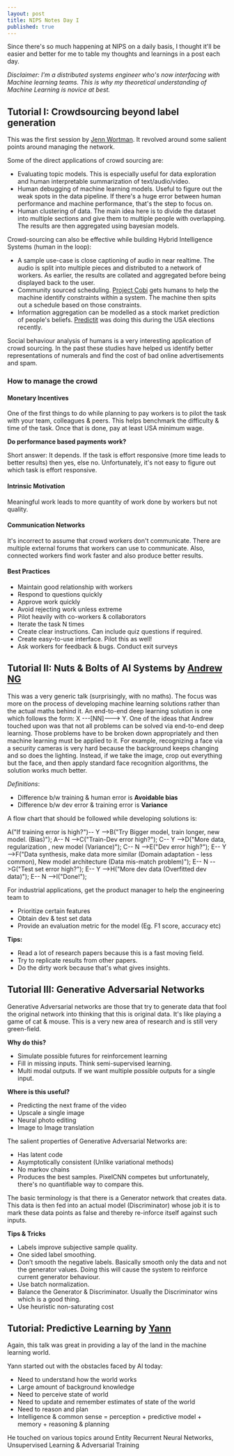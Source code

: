 ```yaml
---
layout: post
title: NIPS Notes Day I
published: true
---
```


Since there's so much happening at NIPS on a daily basis, I thought it'll be
easier and better for me to table my thoughts and learnings in a post each day.

*Disclaimer: I'm a distributed systems engineer who's now interfacing with Machine learning teams.
This is why my theoretical understanding of Machine Learning is novice at best.*

## Tutorial I: Crowdsourcing beyond label generation

This was the first session by [Jenn Wortman](http://www.jennwv.com/).
It revolved around some salient points around managing the network.

Some of the direct applications of crowd sourcing are:
* Evaluating topic models. This is especially useful for data exploration and human interpretable summarization of text/audio/video.
* Human debugging of machine learning models. Useful to figure out the weak spots in the data pipeline.
If there's a huge error between human performance and machine performance, that's the step to focus on.
* Human clustering of data. The main idea here is to divide the dataset into multiple sections
and give them to multiple people with overlapping. The results are then aggregated using bayesian models.

Crowd-sourcing can also be effective while building Hybrid Intelligence Systems (human in the loop):
* A sample use-case is close captioning of audio in near realtime. The audio is split into multiple pieces
and distributed to a network of workers. As earlier, the results are collated and
aggregated before being displayed back to the user.
* Community sourced scheduling. [Project Cobi](http://projectcobi.com) gets humans to help the
machine identify constraints within a system. The machine then spits out a schedule based on those constraints.
* Information aggregation can be modelled as a stock market prediction of people's beliefs.
[Predictit](predictit.org) was doing this during the USA elections recently.

Social behaviour analysis of humans is a very interesting application of crowd sourcing.
In the past these studies have helped us identify better representations of numerals and find
the cost of bad online advertisements and spam.

### How to manage the crowd

#### Monetary Incentives
One of the first things to do while planning to pay workers is to pilot the task with
your team, colleagues & peers. This helps benchmark the difficulty & time of the task.
Once that is done, pay at least USA minimum wage.

**Do performance based payments work?**

Short answer: It depends. If the task is effort responsive (more time leads to better results)
then yes, else no. Unfortunately, it's not easy to figure out which task is effort responsive.

#### Intrinsic Motivation
Meaningful work leads to more quantity of work done by workers but not quality.

#### Communication Networks
It's incorrect to assume that crowd workers don't communicate. There are multiple external
forums that workers can use to communicate. Also, connected workers find work faster and also produce better results.

#### Best Practices
* Maintain good relationship with workers
* Respond to questions quickly
* Approve work quickly
* Avoid rejecting work unless extreme
* Pilot heavily with co-workers & collaborators
* Iterate the task N times
* Create clear instructions. Can include quiz questions if required.
* Create easy-to-use interface. Pilot this as well!
* Ask workers for feedback & bugs. Conduct exit surveys

## Tutorial II: Nuts & Bolts of AI Systems by [Andrew NG](www.andrewng.org/)

This was a very generic talk (surprisingly, with no maths). The focus was more on the process of developing
machine learning solutions rather than the actual maths behind it. An end-to-end deep learning
solution is one which follows the form: X ---[NN]---> Y. One of the ideas
that Andrew touched upon was that not all problems can be solved via end-to-end deep learning.
Those problems have to be broken down appropriately and then machine learning must be applied to it.
For example, recognizing a face via a security cameras is very hard because the background
keeps changing and so does the lighting. Instead, if we take the image, crop out everything but the face,
and then apply standard face recognition algorithms, the solution works much better.

*Definitions*:
* Difference b/w training & human error is **Avoidable bias**
* Difference b/w dev error & training error is **Variance**

A flow chart that should be followed while developing solutions is:

  A("If training error is high?")-- Y -->B("Try Bigger model, train longer, new model. (Bias)");
  A-- N -->C("Train-Dev error high?");
  C-- Y -->D("More data, regularization , new model (Variance)");
  C-- N -->E("Dev error high?");
  E-- Y -->F("Data synthesis, make data more similar (Domain adaptation - less common), New model architecture (Data mis-match problem)");
  E-- N -->G("Test set error high?");
  E-- Y -->H("More dev data (Overfitted dev data)");
  E-- N -->I("Done!");

For industrial applications, get the product manager to help the engineering team to
* Prioritize certain features
* Obtain dev & test set data
* Provide an evaluation metric for the model (Eg. F1 score, accuracy etc)

**Tips:**
* Read a lot of research papers because this is a fast moving field.
* Try to replicate results from other papers.
* Do the dirty work because that's what gives insights.

## Tutorial III: Generative Adversarial Networks
Generative Adversarial networks are those that try to generate data that fool the original
network into thinking that this is original data. It's like playing a game of cat & mouse.
This is a very new area of research and is still very green-field.

**Why do this?**

* Simulate possible futures for reinforcement learning
* Fill in missing inputs. Think semi-supervised learning.
* Multi modal outputs. If we want multiple possible outputs for a single input.

**Where is this useful?**

* Predicting the next frame of the video
* Upscale a single image
* Neural photo editing
* Image to Image translation

The salient properties of Generative Adversarial Networks are:
* Has latent code
* Asymptotically consistent (Unlike variational methods)
* No markov chains
* Produces the best samples. PixelCNN competes but unfortunately, there's no quantifiable way to compare this.

The basic terminology is that there is a Generator network that creates data. This data
is then fed into an actual model (Discriminator) whose job it is to mark these data points
as false and thereby re-inforce itself against such inputs.

**Tips & Tricks**
* Labels improve subjective sample quality.
* One sided label smoothing.
* Don’t smooth the negative labels. Basically smooth only the data and not the generator values. Doing this will cause the system to reinforce current generator behaviour.
* Use batch normalization.
* Balance the Generator & Discriminator. Usually the Discriminator wins which is a good thing.
* Use heuristic non-saturating cost

## Tutorial: Predictive Learning by [Yann](http://yann.lecun.com/)

Again, this talk was great in providing a lay of the land in the machine learning world.

Yann started out with the obstacles faced by AI today:
* Need to understand how the world works
* Large amount of background knowledge
* Need to perceive state of world
* Need to update and remember estimates of state of the world
* Need to reason and plan
* Intelligence & common sense = perception + predictive model + memory + reasoning & planning

He touched on various topics around Entity Recurrent Neural Networks, Unsupervised Learning & Adversarial Training

